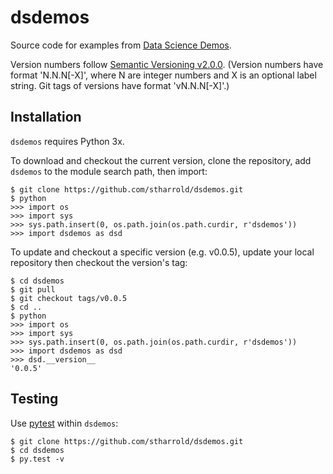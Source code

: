 # dsdemos

Source code for examples from [Data Science Demos](https://stharrold.github.io).

Version numbers follow [Semantic Versioning v2.0.0](http://semver.org/spec/v2.0.0.html). (Version numbers have format 'N.N.N[-X]', where N are integer numbers and X is an optional label string. Git tags of versions have format 'vN.N.N[-X]'.)

## Installation

`dsdemos` requires Python 3x.

To download and checkout the current version, clone the repository, add `dsdemos` to the module search path, then import:
```
$ git clone https://github.com/stharrold/dsdemos.git
$ python
>>> import os
>>> import sys
>>> sys.path.insert(0, os.path.join(os.path.curdir, r'dsdemos'))
>>> import dsdemos as dsd
```

To update and checkout a specific version (e.g. v0.0.5), update your local repository then checkout the version's tag:
```
$ cd dsdemos
$ git pull
$ git checkout tags/v0.0.5
$ cd ..
$ python
>>> import os
>>> import sys
>>> sys.path.insert(0, os.path.join(os.path.curdir, r'dsdemos'))
>>> import dsdemos as dsd
>>> dsd.__version__
'0.0.5'
```

## Testing

Use [pytest](http://pytest.org/) within `dsdemos`:
```
$ git clone https://github.com/stharrold/dsdemos.git
$ cd dsdemos
$ py.test -v
```
